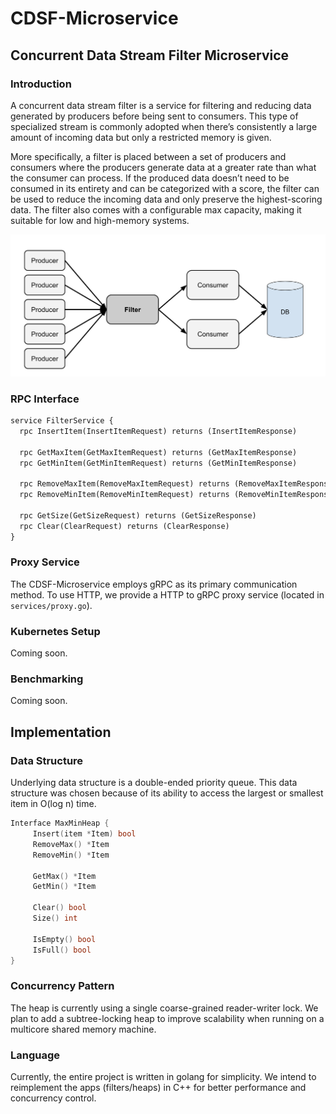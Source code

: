 # CDSF-Microservice

## Concurrent Data Stream Filter Microservice

### Introduction

A concurrent data stream filter is a service for filtering and reducing data
generated by producers before being sent to consumers. This type of specialized
stream is commonly adopted when there’s consistently a large amount of incoming
data but only a restricted memory is given.

More specifically, a filter is placed between a set of producers and consumers
where the producers generate data at a greater rate than what the consumer can
process. If the produced data doesn’t need to be consumed in its entirety and
can be categorized with a score, the filter can be used to reduce the incoming
data and only preserve the highest-scoring data. The filter also comes with a
configurable max capacity, making it suitable for low and high-memory systems.

![Example Use case](./images/Usecase.png)

### RPC Interface

```proto
service FilterService {
  rpc InsertItem(InsertItemRequest) returns (InsertItemResponse) 

  rpc GetMaxItem(GetMaxItemRequest) returns (GetMaxItemResponse)
  rpc GetMinItem(GetMinItemRequest) returns (GetMinItemResponse)

  rpc RemoveMaxItem(RemoveMaxItemRequest) returns (RemoveMaxItemResponse)
  rpc RemoveMinItem(RemoveMinItemRequest) returns (RemoveMinItemResponse)

  rpc GetSize(GetSizeRequest) returns (GetSizeResponse)
  rpc Clear(ClearRequest) returns (ClearResponse)
}
```

### Proxy Service

The CDSF-Microservice employs gRPC as its primary communication method.
To use HTTP, we provide a HTTP to gRPC proxy service
(located in `services/proxy.go`).

### Kubernetes Setup

Coming soon.

### Benchmarking

Coming soon.

## Implementation

### Data Structure

Underlying data structure is a double-ended priority queue. This data structure
was chosen because of its ability to access the largest or smallest item in
O(log n) time.

```go
Interface MaxMinHeap {
     Insert(item *Item) bool
     RemoveMax() *Item
     RemoveMin() *Item

     GetMax() *Item
     GetMin() *Item

     Clear() bool
     Size() int

     IsEmpty() bool
     IsFull() bool
}
```

### Concurrency Pattern

The heap is currently using a single coarse-grained reader-writer lock.
We plan to add a subtree-locking heap to improve scalability when running on a
multicore shared memory machine.

### Language

Currently, the entire project is written in golang for simplicity. We intend to
reimplement the apps (filters/heaps) in C++ for better performance and
concurrency control.
